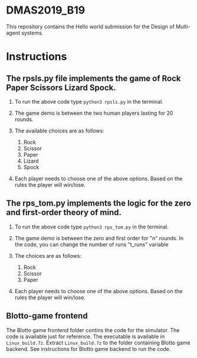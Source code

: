 # DMAS2019_B19
This repository contains the Hello world submission for the Design of Multi-agent systems.

# Instructions 

## The rpsls.py file implements the game of Rock Paper Scissors Lizard Spock. 
1. To run the above code type ```python3 rpsls.py``` in the terminal.
2. The game demo is between the two human players lasting for 20 rounds.
3. The available choices are as follows:         
    1. Rock 
    2. Scissor 
    3. Paper 
    4. Lizard 
    5. Spock
 
4. Each player needs to choose one of the above options. Based on the rules the player will win/lose.


## The rps_tom.py implements the logic for the zero and first-order theory of mind.
1. To run the above code type ```python3 rps_tom.py``` in the terminal.
2. The game demo is between the zero and first order for "n" rounds. In the code, you can change the number of runs "t_runs" variable
3. The choices are as follows:     
   1. Rock 
   2. Scissor 
   3. Paper 
         
4. Each player needs to choose one of the above options. Based on the rules the player will win/lose.

## Blotto-game frontend
The Blotto game frontend folder contins the code for the simulator. The code is available just for reference. The executable is available in ```Linux_build.7z```. Extract ```Linux_build.7z``` to the folder containing Blotto game backend.
See instructions for Blotto game backend to run the code.
